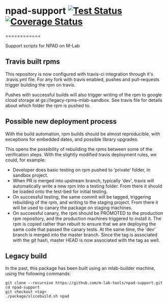 # npad-support [![Test Status](https://travis-ci.org/m-lab/npad-support.svg?branch=master)](https://travis-ci.org/m-lab/npad-support.svg?branch=master) [![Coverage Status](https://coveralls.io/repos/github/m-lab/npad-support/badge.svg?branch=master)](https://coveralls.io/github/m-lab/npad-support?branch=master)
============

Support scripts for NPAD on M-Lab

## Travis built rpms
This repository is now configured with travis-ci integration through
it's .travis.yml file.  For any fork with travis enabled, pushes and
pull-requests trigger building the rpm on travis.

Pushes with successful builds will also trigger writing of the rpm to
google cloud storage at gs://legacy-rpms-mlab-sandbox.  See travis file
for details about which folder the rpm is pushed to.

## Possible new deployment process
With the build automation, rpm builds should be almost reproducible, with
exceptions for embedded dates, and possible library upgrades.

This opens the possibility of rebuilding the rpms between some of the
verification steps.  With the slightly modified travis deployment rules,
we could, for example:
* Developer does basic testing on rpm pushed to 'private' folder, in sandbox
  project.
* When PR is merged into upstream branch, typically 'dev', travis will
  automatically write a new rpm into a testing folder.  From there it
  should be loaded onto the test-bed for initial testing.
* On successful testing, the same commit will be tagged, triggering
  rebuilding of the rpm, and writing to the staging project.  From there
  it will be used to canary the package on staging machines.
* On successful canary, the rpm should be PROMOTED to the production rpm
  repository, and the production machines triggered to install it.  The
  rpm is copied rather than rebuilt to ensure that we are deploying the
  same code that passed the canary tests.  At the same time, the 'dev'
  branch is merged into the master branch.  Since the tag is associated
  with the git hash, master HEAD is now associated with the tag as well.

## Legacy build
In the past, this package has been built using an mlab-builder machine,
using the following commands:

    git clone --recursive https://github.com/m-lab-tools/npad-support.git
    cd npad-support
    git checkout <tag>
    ./package/slicebuild.sh npad

